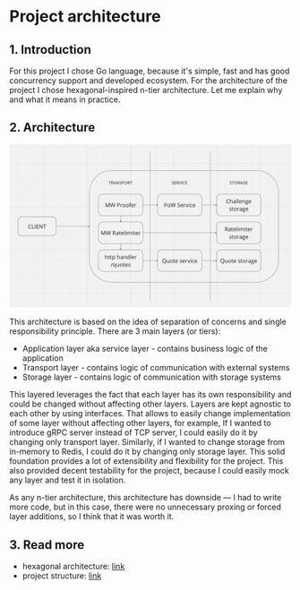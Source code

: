 # Project architecture

## 1. Introduction

For this project I chose Go language, because it's simple, fast and has good concurrency support and developed
ecosystem.
For the architecture of the project I chose hexagonal-inspired n-tier architecture.
Let me explain why and what it means in practice.

## 2. Architecture

![Architecture](architecture.png)

This architecture is based on the idea of separation of concerns and single responsibility principle.
There are 3 main layers (or tiers):

+ Application layer aka service layer - contains business logic of the application
+ Transport layer - contains logic of communication with external systems
+ Storage layer - contains logic of communication with storage systems

This layered leverages the fact that each layer has its own responsibility
and could be changed without affecting other layers.
Layers are kept agnostic to each other by using interfaces.
That allows to easily change implementation of some layer without affecting other layers, for example,
If I wanted to introduce gRPC server instead of TCP server, I could easily do it by changing only transport layer.
Similarly, if I wanted to change storage from in-memory to Redis, I could do it by changing only storage layer.
This solid foundation provides a lot of extensibility and flexibility for the project.
This also provided decent testability for the project, because I could easily mock any layer and test it in isolation.

As any n-tier architecture, this architecture has downside — I had to write more code, but in this case, there were no
unnecessary proxing or forced layer additions, so I think that it was worth it.

## 3. Read more

- hexagonal architecture: [link](https://github.com/golang-standards/project-layout)
- project structure: [link](https://github.com/golang-standards/project-layout)